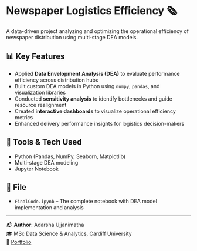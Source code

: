 # Newspaper Logistics Efficiency 🗞️

A data-driven project analyzing and optimizing the operational efficiency of newspaper distribution using multi-stage DEA models.

## 📊 Key Features

- Applied **Data Envelopment Analysis (DEA)** to evaluate performance efficiency across distribution hubs
- Built custom DEA models in Python using `numpy`, `pandas`, and visualization libraries
- Conducted **sensitivity analysis** to identify bottlenecks and guide resource realignment
- Created **interactive dashboards** to visualize operational efficiency metrics
- Enhanced delivery performance insights for logistics decision-makers

## 🧠 Tools & Tech Used

- Python (Pandas, NumPy, Seaborn, Matplotlib)
- Multi-stage DEA modeling
- Jupyter Notebook

## 📂 File

- `FinalCode.ipynb` – The complete notebook with DEA model implementation and analysis

---

📬 **Author**: Adarsha Ujjanimatha  
🎓 MSc Data Science & Analytics, Cardiff University  
🔗 [Portfolio](https://github.com/adarsha-ujjanimatha/adarsha-portfolio)
